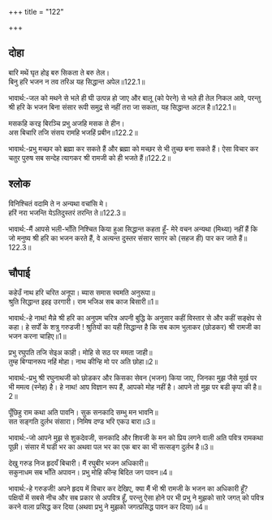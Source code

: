 +++
title = "122"

+++
## दोहा
बारि मथें घृत होइ बरु सिकता ते बरु तेल।  
बिनु हरि भजन न तव तरिअ यह सिद्धान्त अपेल॥122.1॥  

भावार्थ:-जल को मथने से भले ही घी उत्पन्न हो जाए और बालू (को पेरने) से भले ही तेल निकल आवे, परन्तु श्री हरि के भजन बिना संसार रूपी समुद्र से नहीं तरा जा सकता, यह सिद्धान्त अटल है॥122.1॥  

मसकहि करइ बिरञ्चि प्रभु अजहि मसक ते हीन।  
अस बिचारि तजि संसय रामहि भजहिं प्रबीन॥122.2॥  

भावार्थ:-प्रभु मच्छर को ब्रह्मा कर सकते हैं और ब्रह्मा को मच्छर से भी तुच्छ बना सकते हैं। ऐसा विचार कर चतुर पुरुष सब सन्देह त्यागकर श्री रामजी को ही भजते हैं॥122.2॥  

## श्लोक
विनिश्चितं वदामि ते न अन्यथा वचांसि मे।  
हरिं नरा भजन्ति येऽतिदुस्तरं तरन्ति ते॥122.3॥  

भावार्थ:-मैं आपसे भली-भाँति निश्चित किया हुआ सिद्धान्त कहता हूँ- मेरे वचन अन्यथा (मिथ्या) नहीं हैं कि जो मनुष्य श्री हरि का भजन करते हैं, वे अत्यन्त दुस्तर संसार सागर को (सहज ही) पार कर जाते हैं॥122.3॥  



<div class="audioEmbed"  caption="AIR-वाचनम्" src="https://archive
.org/download/rAmcharitmAnas-AIR/EPI-405.mp3"></div>

## चौपाई
कहेउँ नाथ हरि चरित अनूपा। ब्यास समास स्वमति अनुरूपा॥  
श्रुति सिद्धान्त इहइ उरगारी। राम भजिअ सब काज बिसारी॥1॥  

भावार्थ:-हे नाथ! मैन्ने श्री हरि का अनुपम चरित्र अपनी बुद्धि के अनुसार कहीं विस्तार से और कहीं सङ्क्षेप से कहा। हे सर्पों के शत्रु गरुडजी ! श्रुतियों का यही सिद्धान्त है कि सब काम भुलाकर (छोडकर) श्री रामजी का भजन करना चाहिए॥1॥  

प्रभु रघुपति तजि सेइअ काही। मोहि से सठ पर ममता जाही॥  
तुम्ह बिग्यानरूप नहिं मोहा। नाथ कीन्हि मो पर अति छोहा॥2॥  

भावार्थ:-प्रभु श्री रघुनाथजी को छोडकर और किसका सेवन (भजन) किया जाए, जिनका मुझ जैसे मूर्ख पर भी ममत्व (स्नेह) है। हे नाथ! आप विज्ञान रूप हैं, आपको मोह नहीं है। आपने तो मुझ पर बडी कृपा की है॥2॥  

पूँछिहु राम कथा अति पावनि। सुक सनकादि सम्भु मन भावनि॥  
सत सङ्गति दुर्लभ संसारा। निमिष दण्ड भरि एकउ बारा॥3॥  

भावार्थ:-जो आपने मुझ से शुकदेवजी, सनकादि और शिवजी के मन को प्रिय लगने वाली अति पवित्र रामकथा पूछी। संसार में घडी भर का अथवा पल भर का एक बार का भी सत्सङ्ग दुर्लभ है॥3॥  

देखु गरुड निज हृदयँ बिचारी। मैं रघुबीर भजन अधिकारी॥  
सकुनाधम सब भाँति अपावन। प्रभु मोहि कीन्ह बिदित जग पावन॥4॥  

भावार्थ:-हे गरुडजी! अपने हृदय में विचार कर देखिए, क्या मैं भी श्री रामजी के भजन का अधिकारी हूँ? पक्षियों में सबसे नीच और सब प्रकार से अपवित्र हूँ, परन्तु ऐसा होने पर भी प्रभु ने मुझको सारे जगत्‌ को पवित्र करने वाला प्रसिद्ध कर दिया (अथवा प्रभु ने मुझको जगत्प्रसिद्ध पावन कर दिया)॥4॥  

